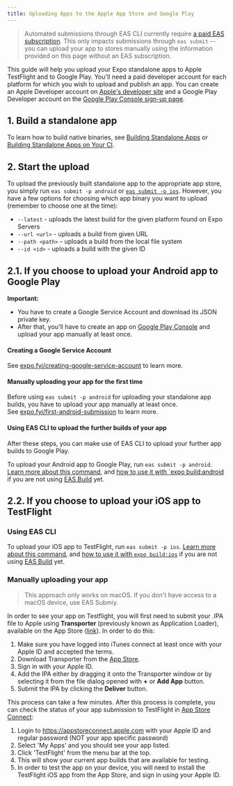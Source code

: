 ```yaml
---
title: Uploading Apps to the Apple App Store and Google Play
---
```


> Automated submissions through EAS CLI currently require [a paid EAS subscription](https://expo.io/pricing). This only impacts submissions through `eas submit` -- you can upload your app to stores manually using the information provided on this page without an EAS subscription.

This guide will help you upload your Expo standalone apps to Apple TestFlight and to Google Play.
You'll need a paid developer account for each platform for which you wish to upload and publish an app. You can create an Apple Developer account on [Apple's developer site](https://developer.apple.com/account/) and a Google Play Developer account on the [Google Play Console sign-up page](https://play.google.com/apps/publish/signup/).

## 1. Build a standalone app

To learn how to build native binaries, see [Building Standalone Apps](building-standalone-apps.md) or [Building Standalone Apps on Your CI](turtle-cli.md).

## 2. Start the upload

To upload the previously built standalone app to the appropriate app store, you simply run `eas submit -p android` or [`eas submit -p ios`](/submit/introduction.md). However, you have a few options for choosing which app binary you want to upload (remember to choose one at the time):

- `--latest` - uploads the latest build for the given platform found on Expo Servers
- `--url <url>` - uploads a build from given URL
- `--path <path>` - uploads a build from the local file system
- `--id <id>` - uploads a build with the given ID

## 2.1. If you choose to upload your Android app to Google Play

**Important:**

- You have to create a Google Service Account and download its JSON private key.
- After that, you'll have to create an app on [Google Play Console](https://play.google.com/apps/publish/) and upload your app manually at least once.

#### Creating a Google Service Account

See [expo.fyi/creating-google-service-account](https://expo.fyi/creating-google-service-account) to learn more.

#### Manually uploading your app for the first time

Before using `eas submit -p android` for uploading your standalone app builds, you have to upload your app manually at least once.<br />
See [expo.fyi/first-android-submission](https://expo.fyi/first-android-submission) to learn more.

#### Using EAS CLI to upload the further builds of your app

After these steps, you can make use of EAS CLI to upload your further app builds to Google Play.

To upload your Android app to Google Play, run `eas submit -p android`. [Learn more about this command](/submit/android.md), and [how to use it with `expo build:android](/submit/classic-builds.md) if you are not using [EAS Build](/build/introduction.md) yet.

## 2.2. If you choose to upload your iOS app to TestFlight


### Using EAS CLI

To upload your iOS app to TestFlight, run `eas submit -p ios`. [Learn more about this command](/submit/ios.md), and [how to use it with `expo build:ios`](/submit/classic-builds.md) if you are not using [EAS Build](/build/introduction.md) yet.

### Manually uploading your app

> This approach only works on macOS. If you don't have access to a macOS device, use EAS Submiy.

In order to see your app on Testflight, you will first need to submit your .IPA file to Apple using **Transporter** (previously known as Application Loader), available on the App Store ([link](https://apps.apple.com/app/transporter/id1450874784)). In order to do this:

1. Make sure you have logged into iTunes connect at least once with your Apple ID and accepted the terms.
2. Download Transporter from the [App Store](https://apps.apple.com/app/transporter/id1450874784).
3. Sign in with your Apple ID.
4. Add the IPA either by dragging it onto the Transporter window or by selecting it from the file dialog opened with **+** or **Add App** button.
5. Submit the IPA by clicking the **Deliver** button.

This process can take a few minutes. After this process is complete, you can check the status of your app submission to TestFlight in [App Store Connect](https://appstoreconnect.apple.com):

1. Login to https://appstoreconnect.apple.com with your Apple ID and regular password (NOT your app specific password)
2. Select 'My Apps' and you should see your app listed.
3. Click 'TestFlight' from the menu bar at the top.
4. This will show your current app builds that are available for testing.
5. In order to test the app on your device, you will need to install the TestFlight iOS app from the App Store, and sign in using your Apple ID.
